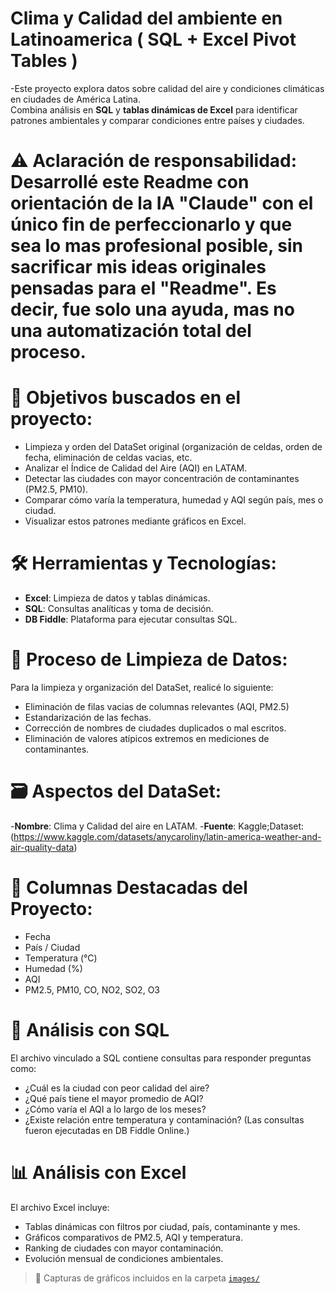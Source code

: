 # Clima y Calidad del ambiente en Latinoamerica ( SQL + Excel Pivot Tables )

-Este proyecto explora datos sobre calidad del aire y condiciones climáticas en ciudades de América Latina.  
Combina análisis en **SQL** y **tablas dinámicas de Excel** para identificar patrones ambientales y comparar condiciones entre países y ciudades.

# ⚠️ Aclaración de responsabilidad: Desarrollé este Readme con orientación de la IA "Claude" con el único fin de perfeccionarlo y que sea lo mas profesional posible, sin sacrificar mis ideas originales pensadas para el "Readme". Es decir, fue solo una ayuda, mas no una automatización total del proceso.

# 📌 Objetivos buscados en el proyecto:
- Limpieza y orden del DataSet original (organización de celdas, orden de fecha, eliminación de celdas vacias, etc.
- Analizar el Índice de Calidad del Aire (AQI) en LATAM.
- Detectar las ciudades con mayor concentración de contaminantes (PM2.5, PM10).
- Comparar cómo varía la temperatura, humedad y AQI según país, mes o ciudad.
- Visualizar estos patrones mediante gráficos en Excel.
  
# 🛠️ Herramientas y Tecnologías:
- **Excel**: Limpieza de datos y tablas dinámicas.
- **SQL**: Consultas analíticas y toma de decisión.
- **DB Fiddle**: Plataforma para ejecutar consultas SQL.

# 🔧 Proceso de Limpieza de Datos:
Para la limpieza y organización del DataSet, realicé lo siguiente:
- Eliminación de filas vacias de columnas relevantes (AQI, PM2.5)
- Estandarización de las fechas.
- Corrección de nombres de ciudades duplicados o mal escritos.
- Eliminación de valores atípicos extremos en mediciones de contaminantes.

# 🗃️ Aspectos del DataSet:
-**Nombre**: Clima y Calidad del aire en LATAM.
-**Fuente**: Kaggle;Dataset: (https://www.kaggle.com/datasets/anycaroliny/latin-america-weather-and-air-quality-data)  
 
# 🧮 Columnas Destacadas del Proyecto:
- Fecha
- País / Ciudad
- Temperatura (°C)
- Humedad (%)
- AQI
- PM2.5, PM10, CO, NO2, SO2, O3

# 🧪 Análisis con SQL
El archivo vinculado a SQL contiene consultas para responder preguntas como:
- ¿Cuál es la ciudad con peor calidad del aire?
- ¿Qué país tiene el mayor promedio de AQI?
- ¿Cómo varía el AQI a lo largo de los meses?
- ¿Existe relación entre temperatura y contaminación?
(Las consultas fueron ejecutadas en DB Fiddle Online.)

# 📊 Análisis con Excel
El archivo Excel incluye:
- Tablas dinámicas con filtros por ciudad, país, contaminante y mes.
- Gráficos comparativos de PM2.5, AQI y temperatura.
- Ranking de ciudades con mayor contaminación.
- Evolución mensual de condiciones ambientales.

> 📎 Capturas de gráficos incluidos en la carpeta [`images/`](./images)
